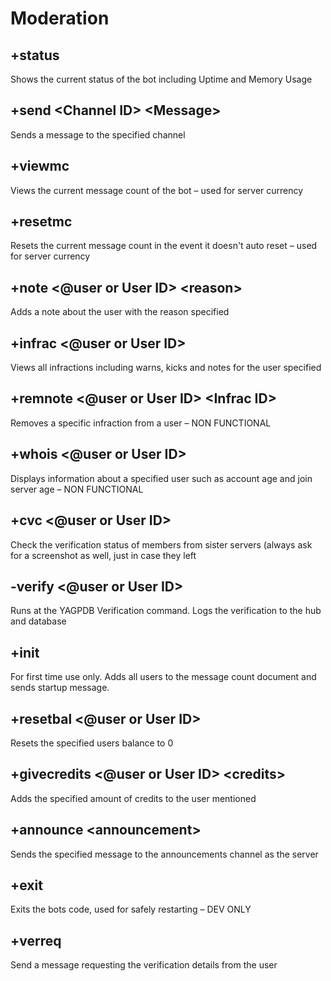 # Moderation

## +status

Shows the current status of the bot including Uptime and Memory Usage

## +send \<Channel ID\> \<Message\>

Sends a message to the specified channel

## +viewmc

Views the current message count of the bot – used for server currency

## +resetmc

Resets the current message count in the event it doesn&#39;t auto reset – used for server currency

## +note \<@user or User ID\> \<reason\>

Adds a note about the user with the reason specified

## +infrac \<@user or User ID\>

Views all infractions including warns, kicks and notes for the user specified

## +remnote \<@user or User ID\> \<Infrac ID\>

Removes a specific infraction from a user – NON FUNCTIONAL

## +whois \<@user or User ID\>

Displays information about a specified user such as account age and join server age – NON FUNCTIONAL

## +cvc \<@user or User ID\>

Check the verification status of members from sister servers (always ask for a screenshot as well, just in case they left

## -verify \<@user or User ID\>

Runs at the YAGPDB Verification command. Logs the verification to the hub and database

## +init

For first time use only. Adds all users to the message count document and sends startup message.

## +resetbal \<@user or User ID\>

Resets the specified users balance to 0

## +givecredits \<@user or User ID\> \<credits\>

Adds the specified amount of credits to the user mentioned

## +announce \<announcement\>

Sends the specified message to the announcements channel as the server

## +exit

Exits the bots code, used for safely restarting – DEV ONLY

## +verreq

Send a message requesting the verification details from the user